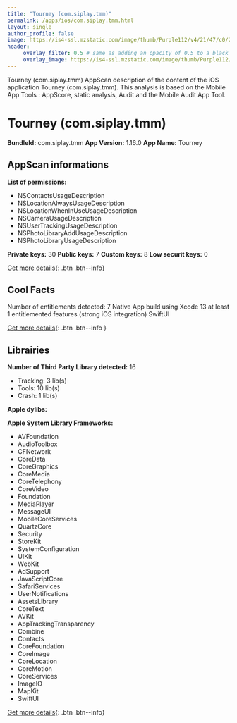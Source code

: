 ```yaml
---
title: "Tourney (com.siplay.tmm)"
permalink: /apps/ios/com.siplay.tmm.html
layout: single
author_profile: false
image: https://is4-ssl.mzstatic.com/image/thumb/Purple112/v4/21/47/c0/2147c006-26c9-c368-f74c-6810dbb403aa/AppIcon-1x_U007emarketing-0-4-0-85-220.png/512x512bb.jpg
header: 
     overlay_filter: 0.5 # same as adding an opacity of 0.5 to a black background
     overlay_image: https://is4-ssl.mzstatic.com/image/thumb/Purple112/v4/21/47/c0/2147c006-26c9-c368-f74c-6810dbb403aa/AppIcon-1x_U007emarketing-0-4-0-85-220.png/512x512bb.jpg
---
```

Tourney (com.siplay.tmm) AppScan description of the content of the iOS application Tourney (com.siplay.tmm). This analysis is based on the Mobile App Tools : AppScore, static analysis, Audit and the Mobile Audit App Tool.

# Tourney (com.siplay.tmm)

**BundleId:** com.siplay.tmm
**App Version:** 1.16.0
**App Name:** Tourney


## AppScan informations 

**List of permissions:** 
- NSContactsUsageDescription
- NSLocationAlwaysUsageDescription
- NSLocationWhenInUseUsageDescription
- NSCameraUsageDescription
- NSUserTrackingUsageDescription
- NSPhotoLibraryAddUsageDescription
- NSPhotoLibraryUsageDescription
  
  
**Private keys:** 30
**Public keys:** 7
**Custom keys:** 8
**Low securit keys:** 0
  
[Get more details](/pricing.html){: .btn .btn--info}

## Cool Facts

Number of entitlements detected: 7
Native App
build using Xcode 13
at least 1 entitlemented features (strong iOS integration)
SwiftUI
  
[Get more details](/pricing.html){: .btn .btn--info }

## Librairies 
**Number of Third Party Library detected:** 16
- Tracking: 3 lib(s)
- Tools: 10 lib(s)
- Crash: 1 lib(s)


**Apple dylibs:**


**Apple System Library Frameworks:**
- AVFoundation
- AudioToolbox
- CFNetwork
- CoreData
- CoreGraphics
- CoreMedia
- CoreTelephony
- CoreVideo
- Foundation
- MediaPlayer
- MessageUI
- MobileCoreServices
- QuartzCore
- Security
- StoreKit
- SystemConfiguration
- UIKit
- WebKit
- AdSupport
- JavaScriptCore
- SafariServices
- UserNotifications
- AssetsLibrary
- CoreText
- AVKit
- AppTrackingTransparency
- Combine
- Contacts
- CoreFoundation
- CoreImage
- CoreLocation
- CoreMotion
- CoreServices
- ImageIO
- MapKit
- SwiftUI


  
[Get more details](/pricing.html){: .btn .btn--info}

